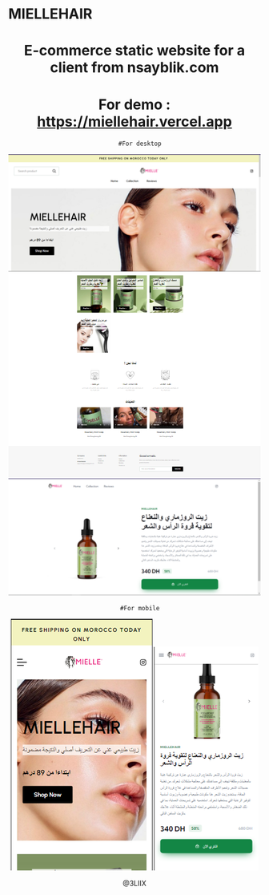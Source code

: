 # MIELLEHAIR
<div align="center">

# E-commerce static website for a client from nsayblik.com
# For demo : https://miellehair.vercel.app
  
       #For desktop
  <img src="assets/images/Screenshot_1.png">
  <img src="assets/images/Screenshot_2.png">
  <img src="assets/images/Screenshot_05.png">
  

       #For mobile
  <img src="assets/images/Screenshot_3.png">
  <img src="assets/images/Screenshot_4.png">

  @3LIIX
</div>
    
